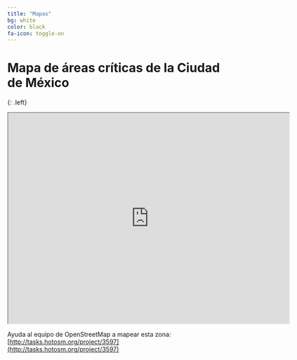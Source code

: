 ```yaml
---
title: "Mapas"
bg: white
color: black
fa-icon: toggle-on
---
```


# Mapa de áreas críticas de la Ciudad de México

{: .left}

<div class="icontain">
	<iframe src="https://www.google.com/maps/d/u/0/embed?mid=1PwJrCIjz5PNfKAFrY-EX-iEkWH8" width="640" height="480"></iframe>
</div>

Ayuda al equipo de OpenStreetMap a mapear esta zona: [http://tasks.hotosm.org/project/3597](http://tasks.hotosm.org/project/3597)